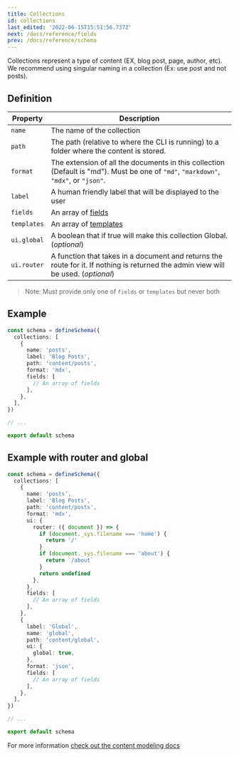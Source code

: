 ```yaml
---
title: Collections
id: collections
last_edited: '2022-06-15T15:51:56.737Z'
next: /docs/reference/fields
prev: /docs/reference/schema
---
```


Collections represent a type of content (EX, blog post, page, author, etc). We recommend using singular naming in a collection (Ex: use post and not posts).

## Definition

| Property    | Description                                                                                                                         |
| ----------- | ----------------------------------------------------------------------------------------------------------------------------------- |
| `name`      | The name of the collection                                                                                                          |
| `path`      | The path (relative to where the CLI is running) to a folder where the content is stored.                                            |
| `format`    | The extension of all the documents in this collection (Default is "md"). Must be one of `"md"`, `"markdown"`, `"mdx"`, or `"json"`. |
| `label`     | A human friendly label that will be displayed to the user                                                                           |
| `fields`    | An array of [fields](/docs/reference/fields/)                                                                                       |
| `templates` | An array of [templates](/docs/reference/templates/)                                                                                 |
| `ui.global` | A boolean that if true will make this collection Global. (_optional_)                                                               |
| `ui.router` | A function that takes in a document and returns the route for it. If nothing is returned the admin view will be used. (_optional_)  |

> Note: Must provide only one of `fields` or `templates` but never both

## Example

```ts
const schema = defineSchema({
  collections: [
    {
      name: 'posts',
      label: 'Blog Posts',
      path: 'content/posts',
      format: 'mdx',
      fields: [
        // An array of fields
      ],
    },
  ],
})

// ...

export default schema
```

## Example with router and global

```ts
const schema = defineSchema({
  collections: [
    {
      name: 'posts',
      label: 'Blog Posts',
      path: 'content/posts',
      format: 'mdx',
      ui: {
        router: ({ document }) => {
          if (document._sys.filename === 'home') {
            return '/'
          }
          if (document._sys.filename === 'about') {
            return `/about`
          }
          return undefined
        },
      },
      fields: [
        // An array of fields
      ],
    },
    {
      label: 'Global',
      name: 'global',
      path: 'content/global',
      ui: {
        global: true,
      },
      format: 'json',
      fields: [
        // An array of fields
      ],
    },
  ],
})

// ...

export default schema
```

For more information [check out the content modeling docs](/docs/schema/)
